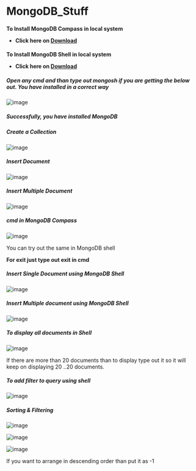 # MongoDB_Stuff

 <h4 align="left">To Install MongoDB Compass in local system

- Click here on <a href="https://www.mongodb.com/try/download/community" target="blank"> Download </a> 

 <h4 align="left">To Install MongoDB Shell in local system

- Click here on <a href="https://www.mongodb.com/try/download/shell" target="blank"> Download </a>

##### Open any cmd and than type out mongosh if you are getting the below out. You have installed in a correct way
![image](https://github.com/Pramanik4/MongoDB_Stuff/assets/75212387/6425113a-ea91-4b77-949b-a7b9b0787155)

##### Successfully, you have installed MongoDB

##### Create a Collection 
![image](https://github.com/Pramanik4/MongoDB_Stuff/assets/75212387/777c0ee3-94ce-4241-92de-a032549ac935)

##### Insert Document
![image](https://github.com/Pramanik4/MongoDB_Stuff/assets/75212387/62a174b4-9fe4-4a6b-b6de-02abc214201b)

##### Insert Multiple Document
![image](https://github.com/Pramanik4/MongoDB_Stuff/assets/75212387/a28ff1ef-448c-4d1c-ae11-eac06b0f8e02)

##### cmd in MongoDB Compass
![image](https://github.com/Pramanik4/MongoDB_Stuff/assets/75212387/fd2b16c0-869c-40bf-9cab-f09aa9a31334)

You can try out the same in MongoDB shell

**For exit just type out exit in cmd**

##### Insert Single Document using MongoDB Shell
![image](https://github.com/Pramanik4/MongoDB_Stuff/assets/75212387/c2136e15-e109-403d-bcbf-fe2692b445df)

##### Insert Multiple document using MongoDB Shell
![image](https://github.com/Pramanik4/MongoDB_Stuff/assets/75212387/128cbfa8-44bd-4f72-a772-f653cf04453f)

##### To display all documents in Shell
![image](https://github.com/Pramanik4/MongoDB_Stuff/assets/75212387/816e1983-1952-4616-9eeb-48c87f42070b)

If there are more than 20 documents than to display type out it so it will keep on displaying 20 ..20 documents.

##### To add filter to query using shell
![image](https://github.com/Pramanik4/MongoDB_Stuff/assets/75212387/d48c2142-3279-4092-9655-6b799d68d457)

##### Sorting & Filtering
![image](https://github.com/Pramanik4/MongoDB_Stuff/assets/75212387/da709a1a-a651-4f02-8bda-a1a164d12576)

![image](https://github.com/Pramanik4/MongoDB_Stuff/assets/75212387/a06fb021-db3e-4571-a481-1df2247255cd)

![image](https://github.com/Pramanik4/MongoDB_Stuff/assets/75212387/4ced6ed8-b0a3-4f4d-ac57-74558f402c86)

If you want to arrange in descending order than put it as -1







